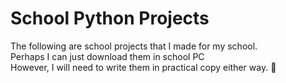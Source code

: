 # School Python Projects

The following are school projects that I made for my school.<br>
Perhaps I can just download them in school PC<br>
However, I will need to write them in practical copy either way. 🥀